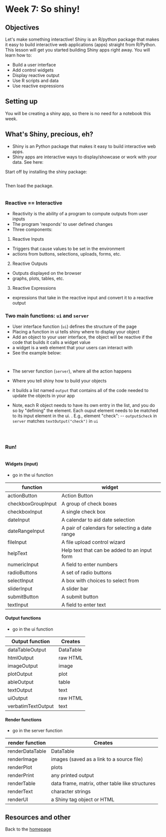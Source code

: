# Week 7: So shiny!
## Objectives 
Let's make something interactive! 
Shiny is an R/python package that makes it easy to build interactive web applications (apps) straight from R/Python. This lesson will get you started building Shiny apps right away. You will learn how to: 
- Build a user interface
- Add control widgets
- Display reactive output
- Use R scripts and data
- Use reactive expressions
 
## Setting up
You will be creating a shiny app, so there is no need for a notebook this week.  

## What's Shiny, precious, eh?
- Shiny is an Python package that makes it easy to build interactive web apps.
- Shiny apps are interactive ways to display/showcase or work with your data. See here: 
  
Start off by installing the shiny package: 
```
 ```
Then load the package. 
```
```

### Reactive == Interactive 
- Reactivity is the ability of a program to compute outputs from user inputs
- The program 'responds' to user defined changes
- Three components: 
1. Reactive Inputs
- Triggers that cause values to be set in the environment 
- actions from buttons, selections, uploads, forms, etc.  
2. Reactive Outputs
- Outputs displayed on the browser
- graphs, plots, tables, etc. 
3. Reactive Expressions
- expressions that take in the reactive input and convert it to a reactive output 

### Two main functions: ```ui``` and ```server```
- User interface function (```ui```) defines the structure of the page 
- Placing a function in ui tells shiny where to display your object
- Add an object to your user interface, the object will be reactive if the code that builds it calls a widget value
- a widget is a web element that your users can interact with
- See the example below:
```
 
```

- The server function (```server```), where all the action happens
- Where you tell shiny how to build your objects

- it builds a list named ```output``` that contains all of the code needed to update the objects in your app

- Note, each R object needs to have its own entry in the list, and you do so by "defining" the element. Each ouput element needs to be matched to its input element in the ui. 
. E.g., element "check": 
 -- ```output$check``` in ```server``` matches ```textOutput("check")``` in ```ui```  

```

 
```
### Run!
```

```

#### Widgets (input)  
- go in the ui function 

function | widget
--- | --- 
actionButton | Action Button
checkboxGroupInput | A group of check boxes
checkboxInput | A single check box
dateInput | A calendar to aid date selection
dateRangeInput | A pair of calendars for selecting a date range
fileInput | A file upload control wizard
helpText | Help text that can be added to an input form
numericInput | A field to enter numbers
radioButtons | A set of radio buttons
selectInput | A box with choices to select from
sliderInput | A slider bar
submitButton | A submit button
textInput | A field to enter text



#### Output functions 
- go in the ui function 


 Output function   |   Creates  
  --- | ---  
 dataTableOutput   |   DataTable 
 htmlOutput   |   raw HTML  
 imageOutput   |   image  
 plotOutput   |   plot 
 ableOutput   |   table  
 textOutput   |   text 
 uiOutput   |   raw HTML  
 verbatimTextOutput   |   text  

#### Render functions 
- go in the server function 


render function   |   Creates
---   |   ---  
renderDataTable   |   DataTable
renderImage   |   images (saved as a link to a source file)
renderPlot   |   plots
renderPrint   |   any printed output
renderTable   |   data frame, matrix, other table like structures
renderText   |   character strings
renderUI   |   a Shiny tag object or HTML


 

## Resources and other 
 

Back to the [homepage](../README.md)

